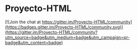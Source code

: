 # Proyecto-HTML

[![Join the chat at https://gitter.im/Proyecto-HTML/community](https://badges.gitter.im/Proyecto-HTML/community.svg)](https://gitter.im/Proyecto-HTML/community?utm_source=badge&utm_medium=badge&utm_campaign=pr-badge&utm_content=badge)